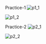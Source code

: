Practice-1
![p1_1](https://github.com/tayademeenakashi5/NiiT-all-Assignments/assets/85633773/8cfe170f-8c61-4c66-a6f8-9a4f7b1fdfc6)

![p1_2](https://github.com/tayademeenakashi5/NiiT-all-Assignments/assets/85633773/1a0f07a4-73bb-47c4-bf76-e9eaffb8cd70)


Practice-2 
![p2_1](https://github.com/tayademeenakashi5/NiiT-all-Assignments/assets/85633773/c62ff7b0-c2a1-4fb0-bf11-62190327417f)

![p2_2](https://github.com/tayademeenakashi5/NiiT-all-Assignments/assets/85633773/f0183a04-0614-4052-ba31-b5b8006a4ea7)




